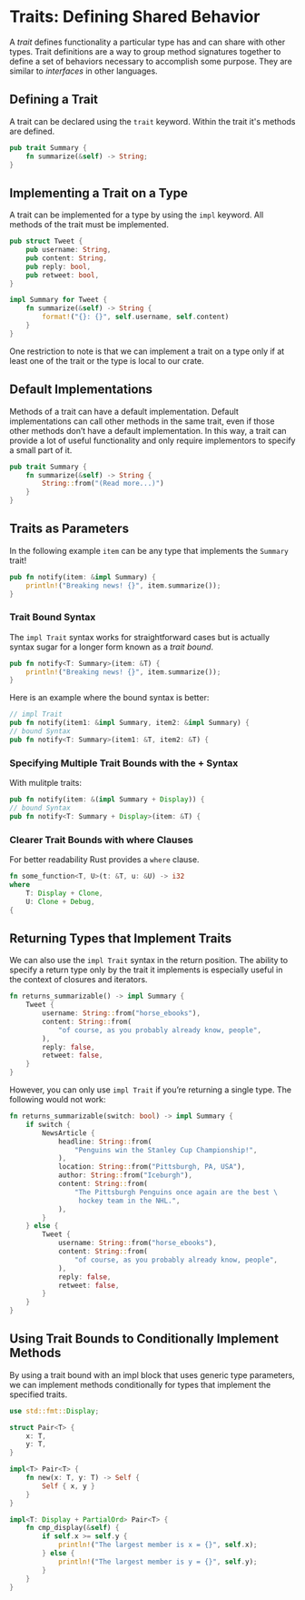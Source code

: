 # Traits: Defining Shared Behavior

A _trait_ defines functionality a particular type has and can share with other types. Trait definitions are a way to group method signatures together to define a set of behaviors necessary to accomplish some purpose. They are similar to _interfaces_ in other languages.

## Defining a Trait

A trait can be declared using the `trait` keyword. Within the trait it's methods are defined.

```rs
pub trait Summary {
    fn summarize(&self) -> String;
}
```

## Implementing a Trait on a Type

A trait can be implemented for a type by using the `impl` keyword. All methods of the trait must be implemented.

```rs
pub struct Tweet {
    pub username: String,
    pub content: String,
    pub reply: bool,
    pub retweet: bool,
}

impl Summary for Tweet {
    fn summarize(&self) -> String {
        format!("{}: {}", self.username, self.content)
    }
}
```

One restriction to note is that we can implement a trait on a type only if at least one of the trait or the type is local to our crate.

## Default Implementations

Methods of a trait can have a default implementation. Default implementations can call other methods in the same trait, even if those other methods don’t have a default implementation. In this way, a trait can provide a lot of useful functionality and only require implementors to specify a small part of it.

```rs
pub trait Summary {
    fn summarize(&self) -> String {
        String::from("(Read more...)")
    }
}
```

## Traits as Parameters

In the following example `item` can be any type that implements the `Summary` trait!

```rs
pub fn notify(item: &impl Summary) {
    println!("Breaking news! {}", item.summarize());
}
```

### Trait Bound Syntax

The `impl Trait` syntax works for straightforward cases but is actually syntax sugar for a longer form known as a _trait bound_.

```rs
pub fn notify<T: Summary>(item: &T) {
    println!("Breaking news! {}", item.summarize());
}
```

Here is an example where the bound syntax is better:

```rs
// impl Trait
pub fn notify(item1: &impl Summary, item2: &impl Summary) {
// bound Syntax
pub fn notify<T: Summary>(item1: &T, item2: &T) {
```

### Specifying Multiple Trait Bounds with the + Syntax

With mulitple traits:

```rs
pub fn notify(item: &(impl Summary + Display)) {
// bound Syntax
pub fn notify<T: Summary + Display>(item: &T) {
```

### Clearer Trait Bounds with where Clauses

For better readability Rust provides a `where` clause.

```rs
fn some_function<T, U>(t: &T, u: &U) -> i32
where
    T: Display + Clone,
    U: Clone + Debug,
{
```

## Returning Types that Implement Traits

We can also use the `impl Trait` syntax in the return position. The ability to specify a return type only by the trait it implements is especially useful in the context of closures and iterators.

```rs
fn returns_summarizable() -> impl Summary {
    Tweet {
        username: String::from("horse_ebooks"),
        content: String::from(
            "of course, as you probably already know, people",
        ),
        reply: false,
        retweet: false,
    }
}
```

However, you can only use `impl Trait` if you’re returning a single type. The following would not work:

```rs
fn returns_summarizable(switch: bool) -> impl Summary {
    if switch {
        NewsArticle {
            headline: String::from(
                "Penguins win the Stanley Cup Championship!",
            ),
            location: String::from("Pittsburgh, PA, USA"),
            author: String::from("Iceburgh"),
            content: String::from(
                "The Pittsburgh Penguins once again are the best \
                 hockey team in the NHL.",
            ),
        }
    } else {
        Tweet {
            username: String::from("horse_ebooks"),
            content: String::from(
                "of course, as you probably already know, people",
            ),
            reply: false,
            retweet: false,
        }
    }
}
```

## Using Trait Bounds to Conditionally Implement Methods

By using a trait bound with an impl block that uses generic type parameters, we can implement methods conditionally for types that implement the specified traits.

```rs
use std::fmt::Display;

struct Pair<T> {
    x: T,
    y: T,
}

impl<T> Pair<T> {
    fn new(x: T, y: T) -> Self {
        Self { x, y }
    }
}

impl<T: Display + PartialOrd> Pair<T> {
    fn cmp_display(&self) {
        if self.x >= self.y {
            println!("The largest member is x = {}", self.x);
        } else {
            println!("The largest member is y = {}", self.y);
        }
    }
}
```